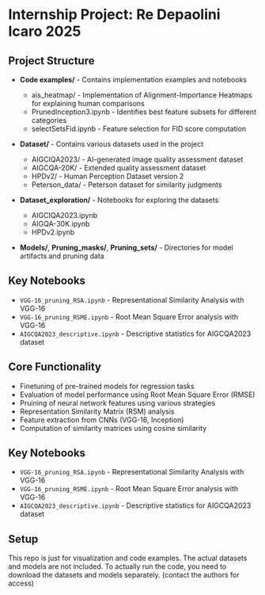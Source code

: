 # Internship Project: Re Depaolini Icaro 2025
## Project Structure

- **Code examples/** - Contains implementation examples and notebooks
  - ais_heatmap/ - Implementation of Alignment-Importance Heatmaps for explaining human comparisons
  - PrunedInception3.ipynb - Identifies best feature subsets for different categories
  - selectSetsFid.ipynb - Feature selection for FID score computation

- **Dataset/** - Contains various datasets used in the project
  - AIGCIQA2023/ - AI-generated image quality assessment dataset
  - AIGCQA-20K/ - Extended quality assessment dataset
  - HPDv2/ - Human Perception Dataset version 2
  - Peterson_data/ - Peterson dataset for similarity judgments

- **Dataset_exploration/** - Notebooks for exploring the datasets
  - AIGCIQA2023.ipynb
  - AIGQA-30K.ipynb
  - HPDv2.ipynb

- **Models/**, **Pruning_masks/**, **Pruning_sets/** - Directories for model artifacts and pruning data

## Key Notebooks

- `VGG-16_pruning_RSA.ipynb` - Representational Similarity Analysis with VGG-16
- `VGG-16_pruning_RSME.ipynb` - Root Mean Square Error analysis with VGG-16
- `AIGCQA2023_descriptive.ipynb` - Descriptive statistics for AIGCQA2023 dataset

## Core Functionality

- Finetuning of pre-trained models for regression tasks
- Evaluation of model performance using Root Mean Square Error (RMSE)
- Pruining of neural network features using various strategies
- Representation Similarity Matrix (RSM) analysis
- Feature extraction from CNNs (VGG-16, Inception)
- Computation of similarity matrices using cosine similarity

## Key Notebooks

- `VGG-16_pruning_RSA.ipynb` - Representational Similarity Analysis with VGG-16
- `VGG-16_pruning_RSME.ipynb` - Root Mean Square Error analysis with VGG-16
- `AIGCQA2023_descriptive.ipynb` - Descriptive statistics for AIGCQA2023 dataset

## Setup

This repo is just for visualization and code examples. The actual datasets and models are not included. To actually run the code, you need to download the datasets and models separately. (contact the authors for access)